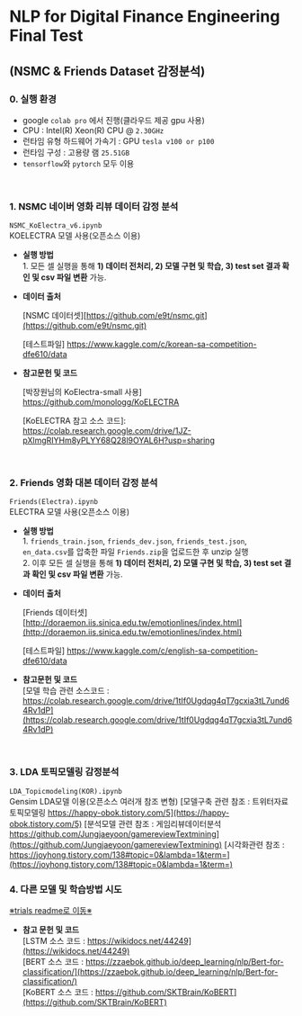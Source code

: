 # NLP for Digital Finance Engineering Final Test
## (NSMC & Friends Dataset 감정분석) 

### 0. 실행 환경
- google `colab pro` 에서 진행(클라우드 제공 gpu 사용)
- CPU : Intel(R) Xeon(R) CPU @ `2.30GHz` 
- 런타임 유형 하드웨어 가속기 : GPU `tesla v100 or p100`
- 런타임 구성 : 고용량 램 `25.51GB`
- `tensorflow`와 `pytorch` 모두 이용


<br>

### 1. NSMC 네이버 영화 리뷰 데이터 감정 분석

`NSMC_KoElectra_v6.ipynb`  
KOELECTRA 모델 사용(오픈소스 이용)

- <b>실행 방법</b>  
<t>1.  모든 셀 실행을 통해 <b>1) 데이터 전처리, 2) 모델 구현 및 학습, 3) test set 결과 확인 및 csv 파일 변환</b> 가능.


- <b>데이터 출처</b> 

   <t>[NSMC 데이터셋][https://github.com/e9t/nsmc.git](https://github.com/e9t/nsmc.git)
   
   <t>[테스트파일]</b> https://www.kaggle.com/c/korean-sa-competition-dfe610/data

  
- <b>참고문헌 및 코드</b> 

   <t>[박장원님의 KoElectra-small 사용] https://github.com/monologg/KoELECTRA
   
   <t>[KoELECTRA 참고 소스 코드]: https://colab.research.google.com/drive/1JZ-pXlmgRIYHm8yPLYY68Q28l9OYAL6H?usp=sharing

<br>


### 2. Friends 영화 대본 데이터 감정 분석

`Friends(Electra).ipynb`  
ELECTRA 모델 사용(오픈소스 이용)

- <b>실행 방법</b>  
<t>1.  `friends_train.json`, `friends_dev.json`, `friends_test.json`, `en_data.csv`를 압축한 파일 `Friends.zip`을 업로드한 후 unzip 실행  
<t>2.  이후 모든 셀 실행을 통해 <b>1) 데이터 전처리, 2) 모델 구현 및 학습, 3) test set 결과 확인 및 csv 파일 변환</b> 가능.


- <b>데이터 출처</b>

   <t>[Friends 데이터셋][http://doraemon.iis.sinica.edu.tw/emotionlines/index.html](http://doraemon.iis.sinica.edu.tw/emotionlines/index.html)
   
   <t>[테스트파일]  https://www.kaggle.com/c/english-sa-competition-dfe610/data


- <b>참고문헌 및 코드</b>  
<t>[모델 학습 관련 소스코드 : https://colab.research.google.com/drive/1tIf0Ugdqg4qT7gcxia3tL7und64Rv1dP](https://colab.research.google.com/drive/1tIf0Ugdqg4qT7gcxia3tL7und64Rv1dP)


<br>

### 3. LDA 토픽모델링 감정분석 
`LDA_Topicmodeling(KOR).ipynb`  
Gensim LDA모델 이용(오픈소스 여러개 참조 변형)
[모델구축 관련 참조 : 트위터자료 토픽모델링 https://happy-obok.tistory.com/5](https://happy-obok.tistory.com/5)
[분석모델 관련 참조 : 게임리뷰데이터분석 https://github.com/Jungjaeyoon/gamereviewTextmining](https://github.com/Jungjaeyoon/gamereviewTextmining)
[시각화관련 참조 : https://joyhong.tistory.com/138#topic=0&lambda=1&term=](https://joyhong.tistory.com/138#topic=0&lambda=1&term=)

### 4. 다른 모델 및 학습방법 시도 

<t>    [※trials readme로 이동※](https://github.com/csh301/NLP-FINAL-REPORT/tree/main/Trials)  

- <b>참고 문헌 및 코드</b>  
<t>[LSTM 소스 코드 :  https://wikidocs.net/44249](https://wikidocs.net/44249)  
<t>[BERT 소스 코드 :  https://zzaebok.github.io/deep_learning/nlp/Bert-for-classification/](https://zzaebok.github.io/deep_learning/nlp/Bert-for-classification/)  
<t>[KoBERT 소스 코드 : https://github.com/SKTBrain/KoBERT](https://github.com/SKTBrain/KoBERT)  


